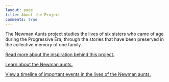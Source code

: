 ```yaml
---
layout: page
title: About the Project
comments: true
---
```


The Newman Aunts project studies the lives of six sisters who came of age during the Progressive Era, through the stories that have been preserved in the collective memory of one family.

[Read more about the inspiration behind this project.]({{site.baseurl}}/2016-06-16-the-aunts)

[Learn about the Newman aunts.]({{site.baseurl}}/the-newmans)

[View a timeline of important events in the lives of the Newman aunts.]({{site.baseurl}}/timeline)